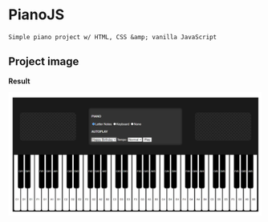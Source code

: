 # PianoJS
~~~
Simple piano project w/ HTML, CSS &amp; vanilla JavaScript
~~~

## Project image

**Result**

![picture](images/result.png)
